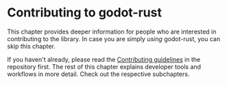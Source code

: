 <!--
  ~ Copyright (c) godot-rust; Bromeon and contributors.
  ~ This Source Code Form is subject to the terms of the Mozilla Public
  ~ License, v. 2.0. If a copy of the MPL was not distributed with this
  ~ file, You can obtain one at https://mozilla.org/MPL/2.0/.
-->

# Contributing to godot-rust

This chapter provides deeper information for people who are interested in contributing to the library.
In case you are simply _using_ godot-rust, you can skip this chapter.

If you haven't already, please read the [Contributing guidelines] in the repository first.
The rest of this chapter explains developer tools and workflows in more detail. Check out the respective subchapters.

[Contributing guidelines]: https://github.com/godot-rust/gdext/blob/master/Contributing.md
